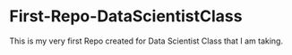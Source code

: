 # First-Repo-DataScientistClass
This is my very first Repo created for Data Scientist Class that I am taking.
